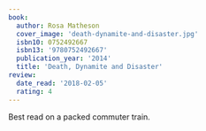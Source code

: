 ```yaml
---
book:
  author: Rosa Matheson
  cover_image: 'death-dynamite-and-disaster.jpg'
  isbn10: 0752492667
  isbn13: '9780752492667'
  publication_year: '2014'
  title: 'Death, Dynamite and Disaster'
review:
  date_read: '2018-02-05'
  rating: 4
---
```


Best read on a packed commuter train.
